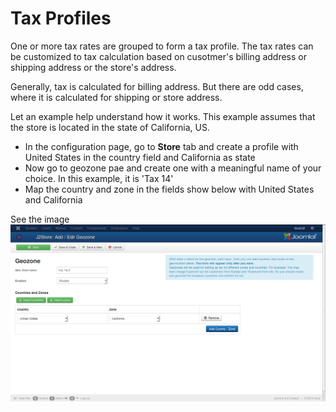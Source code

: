 # Tax Profiles

One or more tax rates are grouped to form a tax profile. The tax rates can be customized to tax calculation based on cusotmer's billing address or shipping address or the store's address.

Generally, tax is calculated for billing address. But there are odd cases, where it is calculated for shipping or store address.

Let an example help understand how it works.
This example assumes that the store is located in the state of California, US.

* In the configuration page, go to **Store** tab and create a profile with United States in the country field and California as state
* Now go to geozone pae and create one with a meaningful name of your choice. In this example, it is 'Tax 14'
* Map the country and zone in the fields show below with United States and California

See the image
![Geozone](Geozone.png)